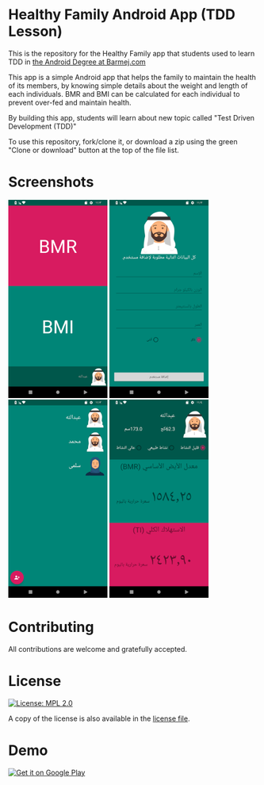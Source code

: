 # Healthy Family Android App (TDD Lesson)

This is the repository for the Healthy Family app that students used to learn TDD in [the Android Degree at Barmej.com](https://www.barmej.com/degree/android)

This app is a simple Android app that helps the family to maintain the health of its members, by knowing simple details about the weight and length of each individuals.
BMR and BMI can be calculated for each individual to prevent over-fed and maintain health.

By building this app, students will learn about new topic called "Test Driven Development (TDD)"

To use this repository, fork/clone it, or download a zip using the green "Clone or download" button at the top of the file list. 

# Screenshots
<img src="screenshots/screenshot_1.webp" width="200"> <img src="screenshots/screenshot_2.webp" width="200"> <img src="screenshots/screenshot_3.webp" width="200"> <img src="screenshots/screenshot_4.webp" width="200">

# Contributing
All contributions are welcome and gratefully accepted.

# License
[![License: MPL 2.0](https://img.shields.io/badge/License-MPL%202.0-brightgreen.svg)](https://opensource.org/licenses/MPL-2.0)

A copy of the license is also available in the [license file](LICENSE).

# Demo
<a href='https://play.google.com/store/apps/details?id=barmej.com.healthyfamily&utm_source=github&pcampaignid=MKT-Other-global-all-co-prtnr-py-PartBadge-Mar2515-1'><img width="200" alt='Get it on Google Play' src='https://play.google.com/intl/en_us/badges/images/generic/en_badge_web_generic.png'/></a>

